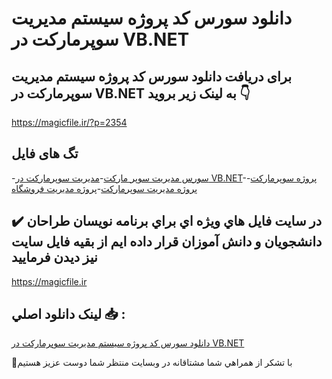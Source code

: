 # دانلود سورس کد پروژه سیستم مدیریت سوپرمارکت در VB.NET

## برای دریافت دانلود سورس کد پروژه سیستم مدیریت سوپرمارکت در VB.NET به لینک زیر بروید 👇

https://magicfile.ir/?p=2354

## تگ های فایل

-[سورس مدیریت سوپر مارکت](https://magicfile.ir/product/%d9%be%d8%b1%d9%88%da%98%d9%87-%d8%b3%db%8c%d8%b3%d8%aa%d9%85-%d9%85%d8%af%db%8c%d8%b1%db%8c%d8%aa-%d8%b3%d9%88%d9%be%d8%b1%d9%85%d8%a7%d8%b1%da%a9%d8%aa-%d8%af%d8%b1-vb-net/)-[مدیریت سوپرمارکت در VB.NET](https://magicfile.ir/product/%d9%be%d8%b1%d9%88%da%98%d9%87-%d8%b3%db%8c%d8%b3%d8%aa%d9%85-%d9%85%d8%af%db%8c%d8%b1%db%8c%d8%aa-%d8%b3%d9%88%d9%be%d8%b1%d9%85%d8%a7%d8%b1%da%a9%d8%aa-%d8%af%d8%b1-vb-net/)-[پروژه سوپرمارکت](https://magicfile.ir/product/%d9%be%d8%b1%d9%88%da%98%d9%87-%d8%b3%db%8c%d8%b3%d8%aa%d9%85-%d9%85%d8%af%db%8c%d8%b1%db%8c%d8%aa-%d8%b3%d9%88%d9%be%d8%b1%d9%85%d8%a7%d8%b1%da%a9%d8%aa-%d8%af%d8%b1-vb-net/)-[پروژه مدیریت سوپرمارکت](https://magicfile.ir/product/%d9%be%d8%b1%d9%88%da%98%d9%87-%d8%b3%db%8c%d8%b3%d8%aa%d9%85-%d9%85%d8%af%db%8c%d8%b1%db%8c%d8%aa-%d8%b3%d9%88%d9%be%d8%b1%d9%85%d8%a7%d8%b1%da%a9%d8%aa-%d8%af%d8%b1-vb-net/)-[پروژه مدیریت فروشگاه](https://magicfile.ir/product/%d9%be%d8%b1%d9%88%da%98%d9%87-%d8%b3%db%8c%d8%b3%d8%aa%d9%85-%d9%85%d8%af%db%8c%d8%b1%db%8c%d8%aa-%d8%b3%d9%88%d9%be%d8%b1%d9%85%d8%a7%d8%b1%da%a9%d8%aa-%d8%af%d8%b1-vb-net/)

## ✔️ در سايت فايل هاي ويژه اي براي برنامه نويسان طراحان دانشجويان و دانش آموزان قرار داده ايم از بقيه فايل سايت نيز ديدن فرماييد

https://magicfile.ir


## لينک دانلود اصلي 📥 :

[دانلود سورس کد پروژه سیستم مدیریت سوپرمارکت در VB.NET](https://magicfile.ir/product/%d9%be%d8%b1%d9%88%da%98%d9%87-%d8%b3%db%8c%d8%b3%d8%aa%d9%85-%d9%85%d8%af%db%8c%d8%b1%db%8c%d8%aa-%d8%b3%d9%88%d9%be%d8%b1%d9%85%d8%a7%d8%b1%da%a9%d8%aa-%d8%af%d8%b1-vb-net/) 


🙏با تشکر از همراهي شما مشتاقانه در وبسایت منتظر شما دوست عزیز هستیم

